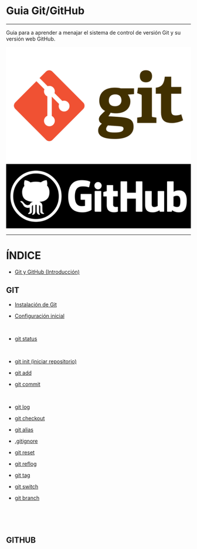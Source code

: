 # **Guia Git/GitHub**
---
Guia para a aprender a menajar el sistema de control de versión Git y su versión web GitHub.

![GitHub_logo](/IMG/Git_logo.png "Git")     
![GitHub_logo](/IMG/GitHub_logo.png "GitHub")     
     
----
      
# **ÍNDICE**    

* [Git y GitHub (Introducción)](https://github.com/JoseFerDel/Guia_Git_GitHub/blob/Zet_main/secciones/git_y_github.md)

## **GIT**

* [Instalación de Git](https://github.com/JoseFerDel/Guia_Git_GitHub/blob/Zet_main/secciones/install_git.md)

* [Configuración inicial](https://github.com/JoseFerDel/Guia_Git_GitHub/blob/Zet_main/secciones/config_git.md)

&nbsp;    

* [git status](https://github.com/JoseFerDel/Guia_Git_GitHub/blob/Zet_main/secciones/git_status.md)

&nbsp;    

* [git init (iniciar repositorio)](https://github.com/JoseFerDel/Guia_Git_GitHub/blob/Zet_main/secciones/git_init.md)

* [git add](https://github.com/JoseFerDel/Guia_Git_GitHub/blob/Zet_main/secciones/git_add.md)

* [git commit](https://github.com/JoseFerDel/Guia_Git_GitHub/blob/Zet_main/secciones/git_commit.md)

&nbsp;    

* [git log](https://github.com/JoseFerDel/Guia_Git_GitHub/blob/Zet_main/secciones/git_log.md)

* [git checkout](https://github.com/JoseFerDel/Guia_Git_GitHub/blob/Zet_main/secciones/git_checkout.md)

* [git alias](https://github.com/JoseFerDel/Guia_Git_GitHub/blob/Zet_main/secciones/git_alias.md)

* [.gitignore](https://github.com/JoseFerDel/Guia_Git_GitHub/blob/Zet_main/secciones/gitignore.md)

* [git reset](https://github.com/JoseFerDel/Guia_Git_GitHub/blob/Zet_main/secciones/git_reset.md)

* [git reflog](https://github.com/JoseFerDel/Guia_Git_GitHub/blob/Zet_main/secciones/git_reflog.md)

* [git tag](https://github.com/JoseFerDel/Guia_Git_GitHub/blob/Zet_main/secciones/git_tag.md)

* [git switch](https://github.com/JoseFerDel/Guia_Git_GitHub/blob/Zet_main/secciones/git_switch.md)

* [git branch](https://github.com/JoseFerDel/Guia_Git_GitHub/blob/Zet_main/secciones/git_branch.md)

&nbsp;    
&nbsp;    
&nbsp;    

## **GITHUB**

